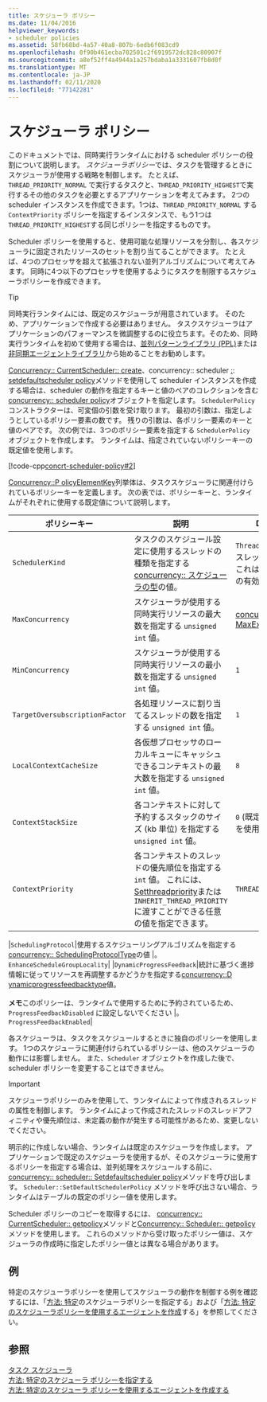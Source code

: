 ```yaml
---
title: スケジューラ ポリシー
ms.date: 11/04/2016
helpviewer_keywords:
- scheduler policies
ms.assetid: 58fb68bd-4a57-40a8-807b-6edb6f083cd9
ms.openlocfilehash: 0f90b461ecba702501c2f6919572dc828c80907f
ms.sourcegitcommit: a8ef52ff4a4944a1a257bdaba1a3331607fb8d0f
ms.translationtype: MT
ms.contentlocale: ja-JP
ms.lasthandoff: 02/11/2020
ms.locfileid: "77142281"
---
```

# <a name="scheduler-policies"></a>スケジューラ ポリシー

このドキュメントでは、同時実行ランタイムにおける scheduler ポリシーの役割について説明します。 *スケジューラポリシー*では、タスクを管理するときにスケジューラが使用する戦略を制御します。 たとえば、`THREAD_PRIORITY_NORMAL` で実行するタスクと、`THREAD_PRIORITY_HIGHEST`で実行するその他のタスクを必要とするアプリケーションを考えてみます。  2つの scheduler インスタンスを作成できます。1つは、`THREAD_PRIORITY_NORMAL` する `ContextPriority` ポリシーを指定するインスタンスで、もう1つは `THREAD_PRIORITY_HIGHEST`する同じポリシーを指定するものです。

Scheduler ポリシーを使用すると、使用可能な処理リソースを分割し、各スケジューラに固定されたリソースのセットを割り当てることができます。 たとえば、4つのプロセッサを超えて拡張されない並列アルゴリズムについて考えてみます。 同時に4つ以下のプロセッサを使用するようにタスクを制限するスケジューラポリシーを作成できます。

> [!TIP]
> 同時実行ランタイムには、既定のスケジューラが用意されています。 そのため、アプリケーションで作成する必要はありません。 タスクスケジューラはアプリケーションのパフォーマンスを微調整するのに役立ちます。そのため、同時実行ランタイムを初めて使用する場合は、[並列パターンライブラリ (PPL)](../../parallel/concrt/parallel-patterns-library-ppl.md)または[非同期エージェントライブラリ](../../parallel/concrt/asynchronous-agents-library.md)から始めることをお勧めします。

[Concurrency:: CurrentScheduler:: create](reference/currentscheduler-class.md#create)、concurrency:: scheduler [:](reference/scheduler-class.md#create): [setdefaultscheduler policy](reference/scheduler-class.md#setdefaultschedulerpolicy)メソッドを使用して scheduler インスタンスを作成する場合は、scheduler の動作を指定するキーと値のペアのコレクションを含む[concurrency:: scheduler policy](../../parallel/concrt/reference/schedulerpolicy-class.md)オブジェクトを指定します。 `SchedulerPolicy` コンストラクターは、可変個の引数を受け取ります。 最初の引数は、指定しようとしているポリシー要素の数です。 残りの引数は、各ポリシー要素のキーと値のペアです。 次の例では、3つのポリシー要素を指定する `SchedulerPolicy` オブジェクトを作成します。 ランタイムは、指定されていないポリシーキーの既定値を使用します。

[!code-cpp[concrt-scheduler-policy#2](../../parallel/concrt/codesnippet/cpp/scheduler-policies_1.cpp)]

[Concurrency::P olicyElementKey](reference/concurrency-namespace-enums.md#policyelementkey)列挙体は、タスクスケジューラに関連付けられているポリシーキーを定義します。 次の表では、ポリシーキーと、ランタイムがそれぞれに使用する既定値について説明します。

|ポリシーキー|説明|Default value|
|----------------|-----------------|-------------------|
|`SchedulerKind`|タスクのスケジュール設定に使用するスレッドの種類を指定する[concurrency:: スケジューラの型](reference/concurrency-namespace-enums.md#schedulertype)の値。|`ThreadScheduler` (通常のスレッドを使用します)。 これは、このキーの唯一の有効な値です。|
|`MaxConcurrency`|スケジューラが使用する同時実行リソースの最大数を指定する `unsigned int` 値。|[concurrency:: MaxExecutionResources](reference/concurrency-namespace-constants1.md#maxexecutionresources)|
|`MinConcurrency`|スケジューラが使用する同時実行リソースの最小数を指定する `unsigned int` 値。|`1`|
|`TargetOversubscriptionFactor`|各処理リソースに割り当てるスレッドの数を指定する `unsigned int` 値。|`1`|
|`LocalContextCacheSize`|各仮想プロセッサのローカルキューにキャッシュできるコンテキストの最大数を指定する `unsigned int` 値。|`8`|
|`ContextStackSize`|各コンテキストに対して予約するスタックのサイズ (kb 単位) を指定する `unsigned int` 値。|`0` (既定のスタックサイズを使用)|
|`ContextPriority`|各コンテキストのスレッドの優先順位を指定する `int` 値。 これには、 [Setthreadpriority](/windows/win32/api/processthreadsapi/nf-processthreadsapi-setthreadpriority)または `INHERIT_THREAD_PRIORITY`に渡すことができる任意の値を指定できます。|`THREAD_PRIORITY_NORMAL`|

|`SchedulingProtocol`|使用するスケジューリングアルゴリズムを指定する[concurrency:: SchedulingProtocolType](reference/concurrency-namespace-enums.md#schedulingprotocoltype)の値 |。`EnhanceScheduleGroupLocality`| |`DynamicProgressFeedback`|統計に基づく進捗情報に従ってリソースを再調整するかどうかを指定する[concurrency::D ynamicprogressfeedbacktype](reference/concurrency-namespace-enums.md#dynamicprogressfeedbacktype)値。<br /><br /> **メモ**このポリシーは、ランタイムで使用するために予約されているため、`ProgressFeedbackDisabled` に設定しないでください |。`ProgressFeedbackEnabled`|

各スケジューラは、タスクをスケジュールするときに独自のポリシーを使用します。 1つのスケジューラに関連付けられているポリシーは、他のスケジューラの動作には影響しません。 また、`Scheduler` オブジェクトを作成した後で、scheduler ポリシーを変更することはできません。

> [!IMPORTANT]
> スケジューラポリシーのみを使用して、ランタイムによって作成されるスレッドの属性を制御します。 ランタイムによって作成されたスレッドのスレッドアフィニティや優先順位は、未定義の動作が発生する可能性があるため、変更しないでください。

明示的に作成しない場合、ランタイムは既定のスケジューラを作成します。 アプリケーションで既定のスケジューラを使用するが、そのスケジューラに使用するポリシーを指定する場合は、並列処理をスケジュールする前に、 [concurrency:: scheduler:: Setdefaultscheduler policy](reference/scheduler-class.md#setdefaultschedulerpolicy)メソッドを呼び出します。 `Scheduler::SetDefaultSchedulerPolicy` メソッドを呼び出さない場合、ランタイムはテーブルの既定のポリシー値を使用します。

Scheduler ポリシーのコピーを取得するには、 [concurrency:: CurrentScheduler:: getpolicy](reference/currentscheduler-class.md#getpolicy)メソッドと[Concurrency:: Scheduler:: getpolicy](reference/scheduler-class.md#getpolicy)メソッドを使用します。 これらのメソッドから受け取ったポリシー値は、スケジューラの作成時に指定したポリシー値とは異なる場合があります。

## <a name="example"></a>例

特定のスケジューラポリシーを使用してスケジューラの動作を制御する例を確認するには、「[方法: 特定](../../parallel/concrt/how-to-specify-specific-scheduler-policies.md)のスケジューラポリシーを指定する」および「[方法: 特定のスケジューラポリシーを使用するエージェントを作成](../../parallel/concrt/how-to-create-agents-that-use-specific-scheduler-policies.md)する」を参照してください。

## <a name="see-also"></a>参照

[タスク スケジューラ](../../parallel/concrt/task-scheduler-concurrency-runtime.md)<br/>
[方法: 特定のスケジューラ ポリシーを指定する](../../parallel/concrt/how-to-specify-specific-scheduler-policies.md)<br/>
[方法: 特定のスケジューラ ポリシーを使用するエージェントを作成する](../../parallel/concrt/how-to-create-agents-that-use-specific-scheduler-policies.md)
